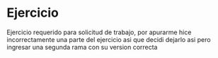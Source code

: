 # Ejercicio
Ejercicio requerido para solicitud de trabajo, por apurarme hice incorrectamente una parte del ejercicio asi que decidi dejarlo asi pero ingresar una segunda rama con su version correcta
